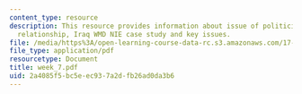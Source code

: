 ```yaml
---
content_type: resource
description: This resource provides information about issue of politicization, historical
  relationship, Iraq WMD NIE case study and key issues.
file: /media/https%3A/open-learning-course-data-rc.s3.amazonaws.com/17-908-reading-seminar-in-social-science-intelligence-and-national-security-fall-2005/2a4085f5bc5eec937a2dfb26ad0da3b6_week_7.pdf
file_type: application/pdf
resourcetype: Document
title: week_7.pdf
uid: 2a4085f5-bc5e-ec93-7a2d-fb26ad0da3b6
---
```

